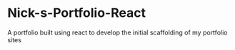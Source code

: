 # Nick-s-Portfolio-React
A portfolio built using react to develop the initial scaffolding of my portfolio sites
